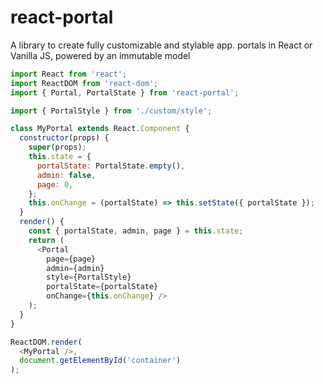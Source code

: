 # react-portal

A library to create fully customizable and stylable app. portals in React or Vanilla JS, powered by an immutable model

```javascript
import React from 'react';
import ReactDOM from 'react-dom';
import { Portal, PortalState } from 'react-portal';

import { PortalStyle } from './custom/style';

class MyPortal extends React.Component {
  constructor(props) {
    super(props);
    this.state = {
      portalState: PortalState.empty(),
      admin: false,
      page: 0,
    };
    this.onChange = (portalState) => this.setState({ portalState });
  }
  render() {
    const { portalState, admin, page } = this.state;
    return (
      <Portal
        page={page}
        admin={admin}
        style={PortalStyle}
        portalState={portalState}
        onChange={this.onChange} />
    );
  }
}

ReactDOM.render(
  <MyPortal />,
  document.getElementById('container')
);

```
